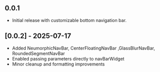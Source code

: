 ## 0.0.1
- Initial release with customizable bottom navigation bar.

## [0.0.2] - 2025-07-17

- Added NeumorphicNavBar, CenterFloatingNavBar ,GlassBlurNavBar, RoundedSegmentNavBar
- Enabled passing parameters directly to navBarWidget
- Minor cleanup and formatting improvements